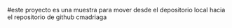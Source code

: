 #este proyecto es una muestra para mover desde el depositorio local hacia el repositorio de github cmadriaga